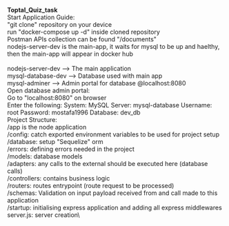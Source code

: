 **Toptal_Quiz_task**\
Start Application Guide:\
"git clone" repository on your device\
run "docker-compose up -d" inside cloned repository\
Postman APIs collection can be found "/documents"\
nodejs-server-dev is the main-app, it waits for mysql to be up and haelthy, then the main-app will appear in docker hub\
\
nodejs-server-dev --> The main application\
mysql-database-dev --> Database used with main app\
mysql-adminer --> Admin portal for database @localhost:8080\
Open database admin portal:\
Go to "localhost:8080" on browser\
Enter the following: System: MySQL Server: mysql-database Username: root Password: mostafa1996 Database: dev_db\
Project Structure:\
/app is the node application\
/config: catch exported environment variables to be used for project setup\
/database: setup "Sequelize" orm\
/errors: defining errors needed in the project\
/models: database models\
/adapters: any calls to the external should be executed here (database calls)\
/controllers: contains business logic\
/routers: routes entrypoint (route request to be processed)\
/schemas: Validation on input payload received from and call made to this application\
/startup: initialising express application and adding all express middlewares\
server.js: server creation\
